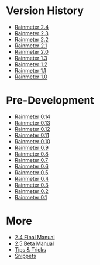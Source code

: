 Version History
=================

* [Rainmeter 2.4](/history#2.4)
* [Rainmeter 2.3](/history#2.3)
* [Rainmeter 2.2](/history#2.2)
* [Rainmeter 2.1](/history#2.1)
* [Rainmeter 2.0](/history#2.0)
* [Rainmeter 1.3](/history#1.3)
* [Rainmeter 1.2](/history#1.2)
* [Rainmeter 1.1](/history#1.1)
* [Rainmeter 1.0](/history#1.0)

Pre-Development
=================

* [Rainmeter 0.14](/history#0.14)
* [Rainmeter 0.13](/history#0.13)
* [Rainmeter 0.12](/history#0.12)
* [Rainmeter 0.11](/history#0.11)
* [Rainmeter 0.10](/history#0.10)
* [Rainmeter 0.9](/history#0.9)
* [Rainmeter 0.8](/history#0.8)
* [Rainmeter 0.7](/history#0.7)
* [Rainmeter 0.6](/history#0.6)
* [Rainmeter 0.5](/history#0.5)
* [Rainmeter 0.4](/history#0.4)
* [Rainmeter 0.3](/history#0.3)
* [Rainmeter 0.2](/history#0.2)
* [Rainmeter 0.1](/history#0.1)

More
===============
* [2.4 Final Manual](/manual)
* [2.5 Beta Manual](/)
* [Tips &amp; Tricks](/tips)
* [Snippets](/snippets)